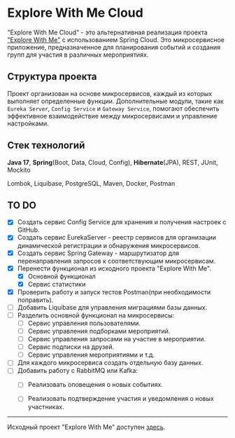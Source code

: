 # Explore With Me Cloud

"Explore With Me Cloud" - это альтернативная реализация проекта ["Explore With Me"](https://github.com/catarena-s/java-explore-with-me) с использованием Spring Cloud. Это микросервисное приложение, предназначенное для планирования событий и создания групп для участия в различных мероприятиях.

## Структура проекта

Проект организован на основе микросервисов, каждый из которых выполняет 
определенные функции. 
Дополнительные модули, такие как `Eureka Server`, `Config Service` и `Gateway Service`, 
помогают обеспечить эффективное взаимодействие между микросервисами и управление настройками.

## Стек технологий

**Java 17**, **Spring**(Boot, Data, Cloud, Config), **Hibernate**(JPA), REST, JUnit, Mockito

Lombok, Liquibase, PostgreSQL, Maven, Docker, Postman

## TO DO
- [x] Создать сервис Config Service для хранения и получения настроек с GitHub.
- [x] Создать сервис EurekaServer - реестр сервисов для организации динамической регистрации и обнаружения микросервисов.
- [x] Создать сервис Spring Gateway - маршрутизатор для перенаправления запросов к соответствующим микросервисам.
- [x] Перенести функционал из исходного проекта "Explore With Me".
    - [x] Основной функционал  
    - [x] Сервис статистики
- [x] Проверить работу и запуск тестов Postman(при необходимости поправить).
- [ ] Добавить Liquibase для управления миграциями базы данных.
- [ ] Разделить основной функционал на микросервисы:
    - [ ] Сервис управления пользователями.
    - [ ] Сервис управления подборками мероприятий.
    - [ ] Сервис управления запросами на участие в мероприятии.
    - [ ] Сервис подписки на друзей.
    - [ ] Сервис управления мероприятиями и т.д.
- [ ] Для каждого микросервиса создать отдельную базу данных.
- [ ] Добавить работу с RabbitMQ или Kafka:
    - [ ] Реализовать оповещения о новых событиях.
    - [ ] Реализовать подтверждение участия и уведомления о новых участниках.




[//]: # (## Безопасность)

[//]: # ()
[//]: # (На данном этапе безопасность проекта ограничивается минимальными настройками. Дополнительные меры безопасности будут внедряться на более поздних этапах.)

[//]: # (## Сборка и развертывание)

[//]: # ()
[//]: # (- Сборка проекта осуществляется с помощью инструмента Maven.)

[//]: # (- Развертывание приложения предполагается в Docker-контейнерах.)

[//]: # ()
[//]: # (## Локальная разработка)

[//]: # ()
[//]: # (Для разработки на локальной машине выполните следующие шаги:)

[//]: # ()
[//]: # (1. Клонируйте репозиторий.)

[//]: # (2. Настройте настройки конфигурации из репозитория GitHub.)

[//]: # (3. Запустите необходимые микросервисы.)

[//]: # (4. Запустите основное приложение.)

[//]: # (5. Начните разработку!)

---

Исходный проект "Explore With Me" доступен [здесь](https://github.com/catarena-s/java-explore-with-me).

[//]: # (Создано с ❤️ в Explore With Me Cloud)
